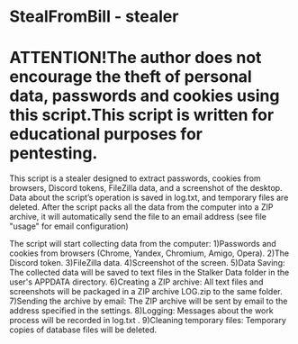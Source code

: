 # StealFromBill - stealer

# ATTENTION!The author does not encourage the theft of personal data, passwords and cookies using this script.This script is written for educational purposes for pentesting.

This script is a stealer designed to extract passwords, cookies from browsers, Discord tokens, FileZilla data, and a screenshot of the desktop. Data about the script’s operation is saved in log.txt, and temporary files are deleted. After the script packs all the data from the computer into a ZIP archive, it will automatically send the file to an email address (see file "usage"  for email configuration)

The script will start collecting data from the computer:
1)Passwords and cookies from browsers (Chrome, Yandex, Chromium, Amigo, Opera).
2)The Discord token.
3)FileZilla data.
4)Screenshot of the screen.
5)Data Saving: The collected data will be saved to text files in the Stalker Data folder in the user's APPDATA directory.
6)Creating a ZIP archive: All text files and screenshots will be packaged in a ZIP archive LOG.zip to the same folder.
7)Sending the archive by email: The ZIP archive will be sent by email to the address specified in the settings.
8)Logging: Messages about the work process will be recorded in log.txt .
9)Cleaning temporary files: Temporary copies of database files will be deleted.
